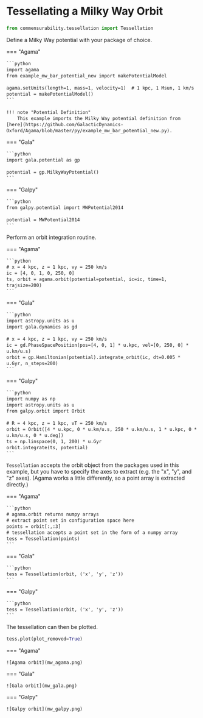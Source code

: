 # Tessellating a Milky Way Orbit

```python
from commensurability.tessellation import Tessellation
```

Define a Milky Way potential with your package of choice.

=== "Agama"

    ```python
    import agama
    from example_mw_bar_potential_new import makePotentialModel

    agama.setUnits(length=1, mass=1, velocity=1)  # 1 kpc, 1 Msun, 1 km/s
    potential = makePotentialModel()
    ```

    !!! note "Potential Definition"
        This example imports the Milky Way potential definition from [here](https://github.com/GalacticDynamics-Oxford/Agama/blob/master/py/example_mw_bar_potential_new.py).

=== "Gala"

    ```python
    import gala.potential as gp

    potential = gp.MilkyWayPotential()
    ```

=== "Galpy"

    ```python
    from galpy.potential import MWPotential2014

    potential = MWPotential2014
    ```

Perform an orbit integration routine.

=== "Agama"

    ```python
    # x = 4 kpc, z = 1 kpc, vy = 250 km/s
    ic = [4, 0, 1, 0, 250, 0]
    ts, orbit = agama.orbit(potential=potential, ic=ic, time=1, trajsize=200)
    ```

=== "Gala"

    ```python
    import astropy.units as u
    import gala.dynamics as gd

    # x = 4 kpc, z = 1 kpc, vy = 250 km/s
    ic = gd.PhaseSpacePosition(pos=[4, 0, 1] * u.kpc, vel=[0, 250, 0] * u.km/u.s)
    orbit = gp.Hamiltonian(potential).integrate_orbit(ic, dt=0.005 * u.Gyr, n_steps=200)
    ```

=== "Galpy"

    ```python
    import numpy as np
    import astropy.units as u
    from galpy.orbit import Orbit

    # R = 4 kpc, z = 1 kpc, vT = 250 km/s
    orbit = Orbit([4 * u.kpc, 0 * u.km/u.s, 250 * u.km/u.s, 1 * u.kpc, 0 * u.km/u.s, 0 * u.deg])
    ts = np.linspace(0, 1, 200) * u.Gyr
    orbit.integrate(ts, potential)
    ```


`Tessellation` accepts the orbit object from the packages used in this example, but you have to specify the axes to extract (e.g. the "x", "y", and "z" axes).
(Agama works a little differently, so a point array is extracted directly.)

=== "Agama"

    ```python
    # agama.orbit returns numpy arrays
    # extract point set in configuration space here
    points = orbit[:,:3]
    # tessellation accepts a point set in the form of a numpy array
    tess = Tessellation(points)
    ```

=== "Gala"

    ```python
    tess = Tessellation(orbit, ('x', 'y', 'z'))
    ```

=== "Galpy"

    ```python
    tess = Tessellation(orbit, ('x', 'y', 'z'))
    ```

The tessellation can then be plotted.

```python
tess.plot(plot_removed=True)
```

=== "Agama"

    ![Agama orbit](mw_agama.png)

=== "Gala"

    ![Gala orbit](mw_gala.png)

=== "Galpy"

    ![Galpy orbit](mw_galpy.png)
